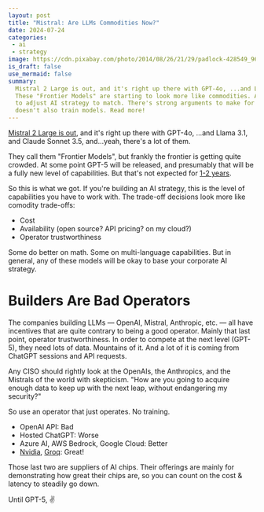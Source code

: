 ```yaml
---
layout: post
title: "Mistral: Are LLMs Commodities Now?"
date: 2024-07-24
categories:
 - ai
 - strategy
image: https://cdn.pixabay.com/photo/2014/08/26/21/29/padlock-428549_960_720.jpg
is_draft: false
use_mermaid: false
summary: 
  Mistral 2 Large is out, and it's right up there with GPT-4o, ...and Llama 3.1, and Claude Sonnet 3.5, and...yeah, there's a lot of them. 
  These "Frontier Models" are starting to look more like commodities. And with that shift, we need 
  to adjust AI strategy to match. There's strong arguments to make for using an operator that
  doesn't also train models. Read more!
---
```


[Mistral 2 Large is out][mistral], and it's right up there with GPT-4o, ...and Llama 3.1, 
and Claude Sonnet 3.5, and...yeah, there's a lot of them.

They call them "Frontier Models", but frankly the frontier is getting quite crowded. At 
some point GPT-5 will be released, and presumably that will be a fully new level of 
capabilities. But that's not expected for [1-2 years][cnn].

So this is what we got. If you're building an AI strategy, this is the level of 
capabilities you have to work with. The trade-off decisions look more like comodity trade-offs:

* Cost
* Availability (open source? API pricing? on my cloud?)
* Operator trustworthiness

Some do better on math. Some on multi-language capabilities. But in general, any of these
models will be okay to base your corporate AI strategy.

# Builders Are Bad Operators
The companies building LLMs — OpenAI, Mistral, Anthropic, etc. — all have incentives that
are quite contrary to being a good operator. Mainly that last point, operator trustworthiness.
In order to compete at the next level (GPT-5), they need lots of data. Mountains of it.
And a lot of it is coming from ChatGPT sessions and API requests.

Any CISO should rightly look at the OpenAIs, the Anthropics, and the Mistrals of the world
with skepticism. "How are you going to acquire enough data to keep up with the next leap,
without endangering my security?"

So use an operator that just operates. No training.

* OpenAI API: Bad
* Hosted ChatGPT: Worse
* Azure AI, AWS Bedrock, Google Cloud: Better
* [Nvidia][nv], [Groq][groq]: Great!

Those last two are suppliers of AI chips. Their offerings are mainly for demonstrating how great
their chips are, so you can count on the cost & latency to steadily go down.

Until GPT-5, ✌️

 [mistral]: https://mistral.ai/news/mistral-large-2407/
 [cnn]: https://www.ccn.com/news/technology/chatgpt5-release-timing-details-in-full-openai/
 [nv]: https://www.nvidia.com/en-us/ai-data-science/products/nemo/
 [groq]: https://groq.com/
